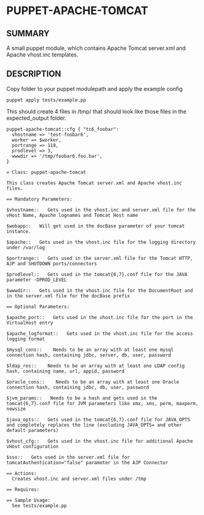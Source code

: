 PUPPET-APACHE-TOMCAT
============

SUMMARY
-------
A small puppet module, which contains Apache Tomcat server.xml 
and Apache vhost.inc templates.

DESCRIPTION
-------
Copy folder to your puppet modulepath and apply the example config

    puppet apply tests/example.pp

This should create 4 files in /tmp/ that should look like those files in the expected_output folder.

    puppet-apache-tomcat::cfg { "tc6_foobar":
      vhostname => 'test-foobar6',
      worker => $worker,
      portrange => 118,
      prodlevel => 3,
      wwwdir => '/tmp/foobar6.foo.bar',
    }

    = Class: puppet-apache-tomcat

    This class creates Apache Tomcat server.xml and Apache vhost.inc files.

    == Mandatory Parameters:

    $vhostname::   Gets used in the vhost.inc and server.xml file for the vHost Name, Apache lognames and Tomcat Host name

    $webapp::   Will get used in the docBase parameter of your tomcat instance.

    $apache::   Gets used in the vhost.inc file for the logging directory under /var/log

    $portrange::   Gets used in the server.xml file for the Tomcat HTTP, AJP and SHUTDOWN ports/connectors

    $prodlevel::   Gets used in the tomcat{6,7}.conf file for the JAVA parameter -DPROD_LEVEL

    $wwwdir::   Gets used in the vhost.inc file for the DocumentRoot and in the server.xml file for the docBase prefix

    == Optional Parameters:

    $apache_port::   Gets used in the vhost.inc file for the port in the VirtualHost entry

    $apache_logformat::   Gets used in the vhost.inc file for the access logging format

    $mysql_cons::    Needs to be an array with at least one mysql connection hash, containing jdbc, server, db, user, password

    $ldap_res::    Needs to be an array with at least one LDAP config hash, containing name, url, appid, password

    $oracle_cons::    Needs to be an array with at least one Oracle connection hash, containing jdbc, db, user, password

    $jvm_params::   Needs to be a hash and gets used in the tomcat{6,7}.conf file for JVM parameters like xmx, xms, perm, maxperm, newsize

    $java_opts::   Gets used in the tomcat{6,7}.conf file for JAVA_OPTS and completely replaces the line (excluding JAVA_OPTS= and other default parameters)

    $vhost_cfg::   Gets used in the vhost.inc file for additional Apache vHost configuration

    $sso::   Gets used in the server.xml file for tomcatAuthentication="false" parameter in the AJP Connector

    == Actions:
      Creates vhost.inc and server.xml files under /tmp

    == Requires:

    == Sample Usage:
      See tests/example.pp
